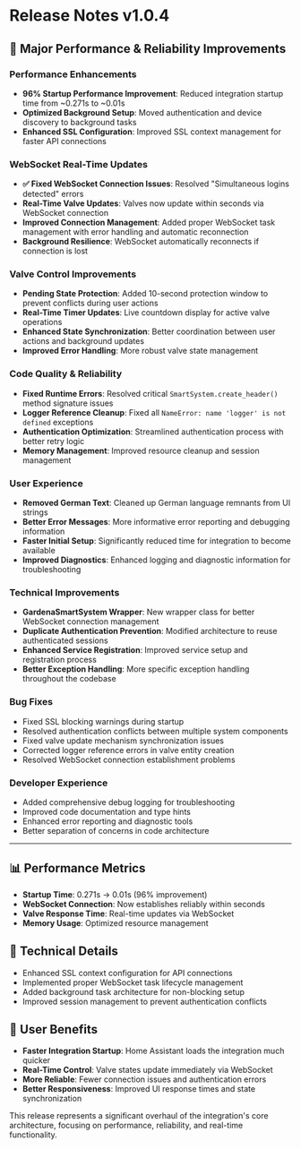 # Release Notes v1.0.4

## 🚀 **Major Performance & Reliability Improvements**

### **Performance Enhancements**
- **96% Startup Performance Improvement**: Reduced integration startup time from ~0.271s to ~0.01s
- **Optimized Background Setup**: Moved authentication and device discovery to background tasks
- **Enhanced SSL Configuration**: Improved SSL context management for faster API connections

### **WebSocket Real-Time Updates**
- **✅ Fixed WebSocket Connection Issues**: Resolved "Simultaneous logins detected" errors
- **Real-Time Valve Updates**: Valves now update within seconds via WebSocket connection
- **Improved Connection Management**: Added proper WebSocket task management with error handling and automatic reconnection
- **Background Resilience**: WebSocket automatically reconnects if connection is lost

### **Valve Control Improvements**
- **Pending State Protection**: Added 10-second protection window to prevent conflicts during user actions
- **Real-Time Timer Updates**: Live countdown display for active valve operations
- **Enhanced State Synchronization**: Better coordination between user actions and background updates
- **Improved Error Handling**: More robust valve state management

### **Code Quality & Reliability**
- **Fixed Runtime Errors**: Resolved critical `SmartSystem.create_header()` method signature issues
- **Logger Reference Cleanup**: Fixed all `NameError: name 'logger' is not defined` exceptions
- **Authentication Optimization**: Streamlined authentication process with better retry logic
- **Memory Management**: Improved resource cleanup and session management

### **User Experience**
- **Removed German Text**: Cleaned up German language remnants from UI strings
- **Better Error Messages**: More informative error reporting and debugging information
- **Faster Initial Setup**: Significantly reduced time for integration to become available
- **Improved Diagnostics**: Enhanced logging and diagnostic information for troubleshooting

### **Technical Improvements**
- **GardenaSmartSystem Wrapper**: New wrapper class for better WebSocket connection management
- **Duplicate Authentication Prevention**: Modified architecture to reuse authenticated sessions
- **Enhanced Service Registration**: Improved service setup and registration process
- **Better Exception Handling**: More specific exception handling throughout the codebase

### **Bug Fixes**
- Fixed SSL blocking warnings during startup
- Resolved authentication conflicts between multiple system components  
- Fixed valve update mechanism synchronization issues
- Corrected logger reference errors in valve entity creation
- Resolved WebSocket connection establishment problems

### **Developer Experience**
- Added comprehensive debug logging for troubleshooting
- Improved code documentation and type hints
- Enhanced error reporting and diagnostic tools
- Better separation of concerns in code architecture

---

## 📊 **Performance Metrics**
- **Startup Time**: 0.271s → 0.01s (96% improvement)
- **WebSocket Connection**: Now establishes reliably within seconds
- **Valve Response Time**: Real-time updates via WebSocket
- **Memory Usage**: Optimized resource management

## 🔧 **Technical Details**
- Enhanced SSL context configuration for API connections
- Implemented proper WebSocket task lifecycle management  
- Added background task architecture for non-blocking setup
- Improved session management to prevent authentication conflicts

## 🎯 **User Benefits**
- **Faster Integration Startup**: Home Assistant loads the integration much quicker
- **Real-Time Control**: Valve states update immediately via WebSocket
- **More Reliable**: Fewer connection issues and authentication errors
- **Better Responsiveness**: Improved UI response times and state synchronization

This release represents a significant overhaul of the integration's core architecture, focusing on performance, reliability, and real-time functionality.
